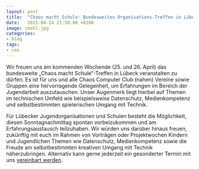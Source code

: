 ```yaml
---
layout: post
title:  "Chaos macht Schule: Bundesweites Organisations-Treffen in Lübeck"
date:   2015-04-24 21:50:00 +0200
image: cmshl.jpg
categories:
- blog
tags:
- cms
---
```


Wir freuen uns am kommenden Wochende (25. und 26. April) das bundesweite „Chaos macht Schule“-Treffen in Lübeck veranstalten zu dürfen. Es ist für uns und alle Chaos Computer Club (nahen) Vereine sowie Gruppen eine hervorragende Gelegenheit, um Erfahrungen im Bereich der Jugendarbeit auszutauschen. Unser Augenmerk liegt hierbei auf Themen im technischen Umfeld wie beispielsweise Datenschutz, Medienkompetenz und selbstbestimmten spielerischen Umgang mit Technik.

Für Lübecker Jugendorganisationen und Schulen besteht die Möglichkeit, diesen Sonntagnachmittag spontan vorbeizukommen und am Erfahrungsaustausch teilzuhaben. Wir würden uns darüber hinaus freuen, zukünftig mit euch im Rahmen von Vorträgen oder Projektwochen Kindern und Jugendlichen Themen wie Datenschutz, Medienkompetenz sowie die Freude am selbstbestimmten kreativen Umgang mit Technik näherzubringen. Alternativ kann gerne jederzeit ein gesonderter Termin mit uns [vereinbart werden](https://chaotikum.org/offizielles:impressum).
